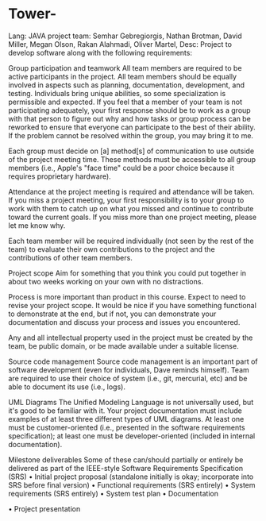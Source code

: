 # Tower-
Lang: JAVA 
project team: Semhar Gebregiorgis, Nathan Brotman, David Miller, Megan Olson, Rakan Alahmadi, Oliver Martel, 
Desc:
  Project to develop software along with the following requirements:
  
  
Group participation and teamwork
All team members are required to be active participants in the project. All team members should be equally involved in aspects such as planning, documentation, development, and testing. Individuals bring unique abilities, so some specialization is permissible and expected. If you feel that a member of your team is not participating adequately, your first response should be to work as a group with that person to figure out why and how tasks or group process can be reworked to ensure that everyone can participate to the best of their ability. If the problem cannot be resolved within the group, you may bring it to me.

 Each group must decide on [a] method[s] of communication to use outside of the project meeting time. These methods must be accessible to all group members (i.e., Apple's "face time" could be a poor choice because it requires proprietary hardware).

 Attendance at the project meeting is required and attendance will be taken. If you miss a project meeting, your first responsibility is to your group to work with them to catch up on what you missed and continue to contribute toward the current goals. If you miss more than one project meeting, please let me know why.

 Each team member will be required individually (not seen by the rest of the team) to evaluate their own contributions to the project and the contributions of other team members. 


Project scope
Aim for something that you think you could put together in about two weeks working on your own with no distractions.

 Process is more important than product in this course. Expect to need to revise your project scope. It would be nice if you have something functional to demonstrate at the end, but if not, you can demonstrate your documentation and discuss your process and issues you encountered.

 Any and all intellectual property used in the project must be created by the team, be public domain, or be made available under a suitable license. 


Source code management
Source code management is an important part of software development (even for individuals, Dave reminds himself). Team are required to use their choice of system (i.e., git, mercurial, etc) and be able to document its use (i.e., logs). 


UML Diagrams
The Unified Modeling Language is not universally used, but it's good to be familiar with it. Your project documentation must include examples of at least three different types of UML diagrams. At least one must be customer-oriented (i.e., presented in the software requirements specification); at least one must be developer-oriented (included in internal documentation). 


Milestone deliverables
Some of these can/should partially or entirely be delivered as part of the IEEE-style Software Requirements Specification (SRS)
• Initial project proposal (standalone initially is okay; incorporate into SRS before final version)
• Functional requirements (SRS entirely)
• System requirements (SRS entirely)
• System test plan
• Documentation



• Project presentation 
 

